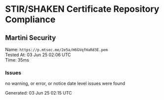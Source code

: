 # STIR/SHAKEN Certificate Repository Compliance

## Martini Security

Name: `https://p.mtsec.me/2e5a/H6GVqfHaRd3E.pem`\
Tested At: 03 Jun 25 02:06 UTC\
Time: 35ms

### Issues

no warning, or error, or notice date level issues were found

Generated: 03 Jun 25 02:15 UTC